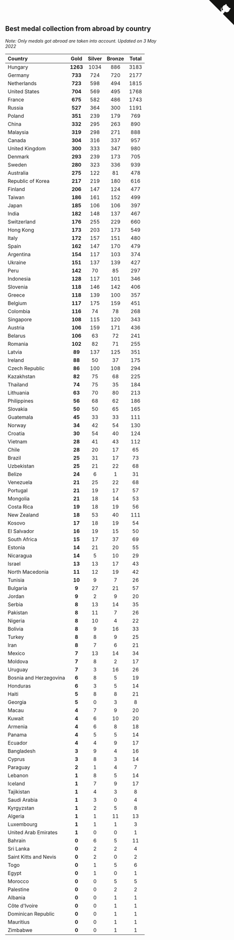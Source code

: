 ## Best medal collection from abroad by country

*Note: Only medals got abroad are taken into account.*
*Updated on  3 May 2022*

| Country | Gold | Silver | Bronze | Total |
| :--- | :--: | :--: | :--: | :--: |
| Hungary | **1263** | 1034 | 886 | 3183 |
| Germany | **733** | 724 | 720 | 2177 |
| Netherlands | **723** | 598 | 494 | 1815 |
| United States | **704** | 569 | 495 | 1768 |
| France | **675** | 582 | 486 | 1743 |
| Russia | **527** | 364 | 300 | 1191 |
| Poland | **351** | 239 | 179 | 769 |
| China | **332** | 295 | 263 | 890 |
| Malaysia | **319** | 298 | 271 | 888 |
| Canada | **304** | 316 | 337 | 957 |
| United Kingdom | **300** | 333 | 347 | 980 |
| Denmark | **293** | 239 | 173 | 705 |
| Sweden | **280** | 323 | 336 | 939 |
| Australia | **275** | 122 | 81 | 478 |
| Republic of Korea | **217** | 219 | 180 | 616 |
| Finland | **206** | 147 | 124 | 477 |
| Taiwan | **186** | 161 | 152 | 499 |
| Japan | **185** | 106 | 106 | 397 |
| India | **182** | 148 | 137 | 467 |
| Switzerland | **176** | 255 | 229 | 660 |
| Hong Kong | **173** | 203 | 173 | 549 |
| Italy | **172** | 157 | 151 | 480 |
| Spain | **162** | 147 | 170 | 479 |
| Argentina | **154** | 117 | 103 | 374 |
| Ukraine | **151** | 137 | 139 | 427 |
| Peru | **142** | 70 | 85 | 297 |
| Indonesia | **128** | 117 | 101 | 346 |
| Slovenia | **118** | 146 | 142 | 406 |
| Greece | **118** | 139 | 100 | 357 |
| Belgium | **117** | 175 | 159 | 451 |
| Colombia | **116** | 74 | 78 | 268 |
| Singapore | **108** | 115 | 120 | 343 |
| Austria | **106** | 159 | 171 | 436 |
| Belarus | **106** | 63 | 72 | 241 |
| Romania | **102** | 82 | 71 | 255 |
| Latvia | **89** | 137 | 125 | 351 |
| Ireland | **88** | 50 | 37 | 175 |
| Czech Republic | **86** | 100 | 108 | 294 |
| Kazakhstan | **82** | 75 | 68 | 225 |
| Thailand | **74** | 75 | 35 | 184 |
| Lithuania | **63** | 70 | 80 | 213 |
| Philippines | **56** | 68 | 62 | 186 |
| Slovakia | **50** | 50 | 65 | 165 |
| Guatemala | **45** | 33 | 33 | 111 |
| Norway | **34** | 42 | 54 | 130 |
| Croatia | **30** | 54 | 40 | 124 |
| Vietnam | **28** | 41 | 43 | 112 |
| Chile | **28** | 20 | 17 | 65 |
| Brazil | **25** | 31 | 17 | 73 |
| Uzbekistan | **25** | 21 | 22 | 68 |
| Belize | **24** | 6 | 1 | 31 |
| Venezuela | **21** | 25 | 22 | 68 |
| Portugal | **21** | 19 | 17 | 57 |
| Mongolia | **21** | 18 | 14 | 53 |
| Costa Rica | **19** | 18 | 19 | 56 |
| New Zealand | **18** | 53 | 40 | 111 |
| Kosovo | **17** | 18 | 19 | 54 |
| El Salvador | **16** | 19 | 15 | 50 |
| South Africa | **15** | 17 | 37 | 69 |
| Estonia | **14** | 21 | 20 | 55 |
| Nicaragua | **14** | 5 | 10 | 29 |
| Israel | **13** | 13 | 17 | 43 |
| North Macedonia | **11** | 12 | 19 | 42 |
| Tunisia | **10** | 9 | 7 | 26 |
| Bulgaria | **9** | 27 | 21 | 57 |
| Jordan | **9** | 2 | 9 | 20 |
| Serbia | **8** | 13 | 14 | 35 |
| Pakistan | **8** | 11 | 7 | 26 |
| Nigeria | **8** | 10 | 4 | 22 |
| Bolivia | **8** | 9 | 16 | 33 |
| Turkey | **8** | 8 | 9 | 25 |
| Iran | **8** | 7 | 6 | 21 |
| Mexico | **7** | 13 | 14 | 34 |
| Moldova | **7** | 8 | 2 | 17 |
| Uruguay | **7** | 3 | 16 | 26 |
| Bosnia and Herzegovina | **6** | 8 | 5 | 19 |
| Honduras | **6** | 3 | 5 | 14 |
| Haiti | **5** | 8 | 8 | 21 |
| Georgia | **5** | 0 | 3 | 8 |
| Macau | **4** | 7 | 9 | 20 |
| Kuwait | **4** | 6 | 10 | 20 |
| Armenia | **4** | 6 | 8 | 18 |
| Panama | **4** | 5 | 5 | 14 |
| Ecuador | **4** | 4 | 9 | 17 |
| Bangladesh | **3** | 9 | 4 | 16 |
| Cyprus | **3** | 8 | 3 | 14 |
| Paraguay | **2** | 1 | 4 | 7 |
| Lebanon | **1** | 8 | 5 | 14 |
| Iceland | **1** | 7 | 9 | 17 |
| Tajikistan | **1** | 4 | 3 | 8 |
| Saudi Arabia | **1** | 3 | 0 | 4 |
| Kyrgyzstan | **1** | 2 | 5 | 8 |
| Algeria | **1** | 1 | 11 | 13 |
| Luxembourg | **1** | 1 | 1 | 3 |
| United Arab Emirates | **1** | 0 | 0 | 1 |
| Bahrain | **0** | 6 | 5 | 11 |
| Sri Lanka | **0** | 2 | 2 | 4 |
| Saint Kitts and Nevis | **0** | 2 | 0 | 2 |
| Togo | **0** | 1 | 5 | 6 |
| Egypt | **0** | 1 | 0 | 1 |
| Morocco | **0** | 0 | 5 | 5 |
| Palestine | **0** | 0 | 2 | 2 |
| Albania | **0** | 0 | 1 | 1 |
| Côte d'Ivoire | **0** | 0 | 1 | 1 |
| Dominican Republic | **0** | 0 | 1 | 1 |
| Mauritius | **0** | 0 | 1 | 1 |
| Zimbabwe | **0** | 0 | 1 | 1 |


<a href="https://github.com/jonatanklosko/wca_statistics" class="github-corner" aria-label="View source on Github"><svg width="80" height="80" viewBox="0 0 250 250" style="fill:#151513; color:#fff; position: absolute; top: 0; border: 0; right: 0;" aria-hidden="true"><path d="M0,0 L115,115 L130,115 L142,142 L250,250 L250,0 Z"></path><path d="M128.3,109.0 C113.8,99.7 119.0,89.6 119.0,89.6 C122.0,82.7 120.5,78.6 120.5,78.6 C119.2,72.0 123.4,76.3 123.4,76.3 C127.3,80.9 125.5,87.3 125.5,87.3 C122.9,97.6 130.6,101.9 134.4,103.2" fill="currentColor" style="transform-origin: 130px 106px;" class="octo-arm"></path><path d="M115.0,115.0 C114.9,115.1 118.7,116.5 119.8,115.4 L133.7,101.6 C136.9,99.2 139.9,98.4 142.2,98.6 C133.8,88.0 127.5,74.4 143.8,58.0 C148.5,53.4 154.0,51.2 159.7,51.0 C160.3,49.4 163.2,43.6 171.4,40.1 C171.4,40.1 176.1,42.5 178.8,56.2 C183.1,58.6 187.2,61.8 190.9,65.4 C194.5,69.0 197.7,73.2 200.1,77.6 C213.8,80.2 216.3,84.9 216.3,84.9 C212.7,93.1 206.9,96.0 205.4,96.6 C205.1,102.4 203.0,107.8 198.3,112.5 C181.9,128.9 168.3,122.5 157.7,114.1 C157.9,116.9 156.7,120.9 152.7,124.9 L141.0,136.5 C139.8,137.7 141.6,141.9 141.8,141.8 Z" fill="currentColor" class="octo-body"></path></svg></a><style>.github-corner:hover .octo-arm{animation:octocat-wave 560ms ease-in-out}@keyframes octocat-wave{0%,100%{transform:rotate(0)}20%,60%{transform:rotate(-25deg)}40%,80%{transform:rotate(10deg)}}@media (max-width:500px){.github-corner:hover .octo-arm{animation:none}.github-corner .octo-arm{animation:octocat-wave 560ms ease-in-out}}</style>
